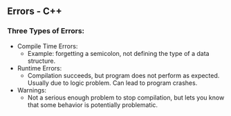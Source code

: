 ## Errors - C++


### Three Types of Errors:

- Compile Time Errors:
    - Example: forgetting a semicolon, not defining the type of a data structure.
- Runtime Errors:
    - Compilation succeeds, but program does not perform as expected. Usually due to logic problem. Can lead to program crashes.
- Warnings:
    - Not a serious enough problem to stop compilation, but lets you know that some behavior is potentially problematic. 

